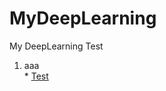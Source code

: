 # MyDeepLearning
My DeepLearning Test

1. aaa  
<span>* [Test](https://github.com/pkwin927/MyDeepLearning/blob/master/Jupyter/Test1.ipynb)
